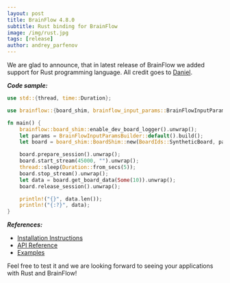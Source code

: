 ```yaml
---
layout: post
title: BrainFlow 4.8.0
subtitle: Rust binding for BrainFlow
image: /img/rust.jpg
tags: [release]
author: andrey_parfenov
---
```


We are glad to announce, that in latest release of BrainFlow we added support for Rust programming language. All credit goes to [Daniel](https://github.com/trobanga).

***Code sample:***

```rust
use std::{thread, time::Duration};

use brainflow::{board_shim, brainflow_input_params::BrainFlowInputParamsBuilder, BoardIds};

fn main() {
    brainflow::board_shim::enable_dev_board_logger().unwrap();
    let params = BrainFlowInputParamsBuilder::default().build();
    let board = board_shim::BoardShim::new(BoardIds::SyntheticBoard, params).unwrap();

    board.prepare_session().unwrap();
    board.start_stream(45000, "").unwrap();
    thread::sleep(Duration::from_secs(5));
    board.stop_stream().unwrap();
    let data = board.get_board_data(Some(10)).unwrap();
    board.release_session().unwrap();

    println!("{}", data.len());
    println!("{:?}", data);
}

```

***References:***

* [Installation Instructions](https://brainflow.readthedocs.io/en/stable/BuildBrainFlow.html#rust)
* [API Reference](https://brainflow.readthedocs.io/en/stable/UserAPI.html#rust-api-reference)
* [Examples](https://brainflow.readthedocs.io/en/stable/Examples.html#rust) 

Feel free to test it and we are looking forward to seeing your applications with Rust and BrainFlow!

